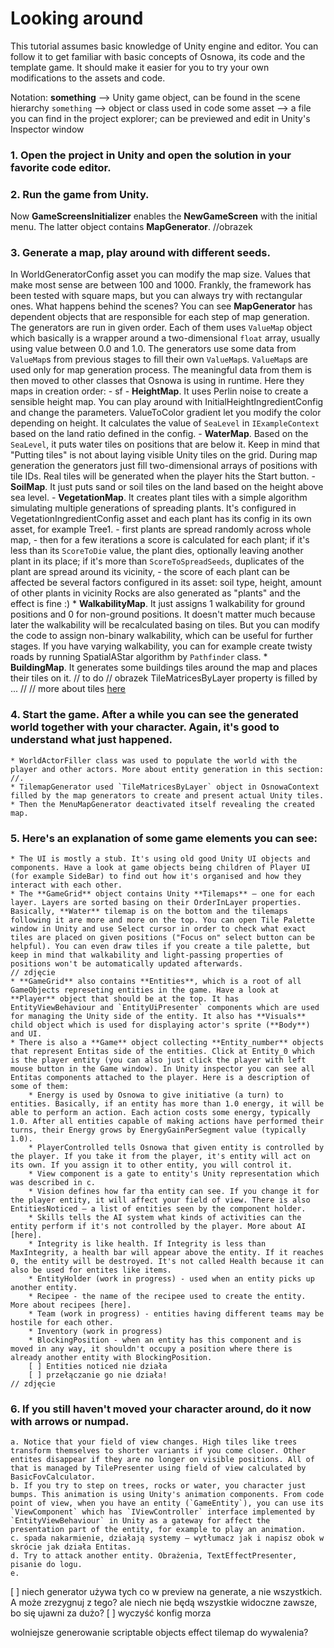 # Looking around

This tutorial assumes basic knowledge of Unity engine and editor. You can follow it to get familiar with basic concepts of Osnowa, its code and the template game. It should make it easier for you to try your own modifications to the assets and code.

Notation:
**something** —> Unity game object, can be found in the scene hierarchy
`something` —> object or class used in code
some asset —> a file you can find in the project explorer; can be previewed and edit in Unity's Inspector window

### 1. Open the project in Unity and open the solution in your favorite code editor.

### 2. Run the game from Unity.
Now **GameScreensInitializer** enables the **NewGameScreen** with the initial menu. The latter object contains **MapGenerator**.
//obrazek

### 3. Generate a map, play around with different seeds. 
In WorldGeneratorConfig asset you can modify the map size. Values that make most sense are between 100 and 1000. Frankly, the framework has been tested with square maps, but you can always try with rectangular ones.
What happens behind the scenes? You can see **MapGenerator** has dependent objects that are responsible for each step of map generation. The generators are run in given order. Each of them uses `ValueMap` object which basically is a wrapper around a two-dimensional `float` array, usually using value between 0.0 and 1.0. The generators use some data from `ValueMap`s from previous stages to fill their own `ValueMap`s. `ValueMap`s are used only for map generation process. The meaningful data from them is then moved to other classes that Osnowa is using in runtime. Here they maps in creation order:
    - sf
    - **HeightMap**. It uses Perlin noise to create a sensible height map. You can play around with InitialHeightIngredientConfig and change the parameters. ValueToColor gradient let you modify the color depending on height. It calculates the value of `SeaLevel` in `IExampleContext` based on the land ratio defined in the config.
    - **WaterMap**. Based on the `SeaLevel`, it puts water tiles on positions that are below it. Keep in mind that "Putting tiles" is not about laying visible Unity tiles on the grid. During map generation the generators just fill two-dimensional arrays of positions with tile IDs. Real tiles will be generated when the player hits the Start button.
    - **SoilMap**. It just puts sand or soil tiles on the land based on the height above sea level.
    - **VegetationMap**. It creates plant tiles with a simple algorithm simulating multiple generations of spreading plants. It's configured in VegetationIngredientConfig asset and each plant has its config in its own asset, for example Tree1.
        - first plants are spread randomly across whole map,
        - then for a few iterations a score is calculated for each plant; if it's less than its `ScoreToDie` value, the plant dies, optionally leaving another plant in its place; if it's more than `ScoreToSpreadSeeds`, duplicates of the plant are spread around its vicinity,
        - the score of each plant can be affected be several factors configured in its asset: soil type, height, amount of other plants in vicinity
    Rocks are also generated as "plants" and the effect is fine :)
    * **WalkabilityMap**. It just assigns 1 walkability for ground positions and 0 for non-ground positions. It doesn't matter much because later the walkability will be recalculated basing on tiles. But you can modify the code to assign non-binary walkability, which can be useful for further stages. If you have varying walkability, you can for example create twisty roads by running SpatialAStar algorithm by `Pathfinder` class.
    * **BuildingMap**. It generates some buildings tiles around the map and places their tiles on it. // to do
    // obrazek
    TileMatricesByLayer property is filled by ... //
    // more about tiles [here](https://github.com/azsdaja/Osnowa/edit/PreparingDocs/Docs/Tiles.md)
### 4. Start the game. After a while you can see the generated world together with your character. Again, it's good to understand what just happened.
    * WorldActorFiller class was used to populate the world with the player and other actors. More about entity generation in this section: //.
    * TilemapGenerator used `TileMatricesByLayer` object in OsnowaContext filled by the map generators to create and present actual Unity tiles. 
    * Then the MenuMapGenerator deactivated itself revealing the created map.
### 5. Here's an explanation of some game elements you can see:
    * The UI is mostly a stub. It's using old good Unity UI objects and components. Have a look at game objects being children of Player UI (for example SideBar) to find out how it's organised and how they interact with each other.
    * The **GameGrid** object contains Unity **Tilemaps** — one for each layer. Layers are sorted basing on their OrderInLayer properties. Basically, **Water** tilemap is on the bottom and the tilemaps following it are more and more on the top. You can open Tile Palette window in Unity and use Select cursor in order to check what exact tiles are placed on given positions ("Focus on" select button can be helpful). You can even draw tiles if you create a tile palette, but keep in mind that walkability and light-passing properties of positions won't be automatically updated afterwards.
    // zdjęcie
    * **GameGrid** also contains **Entities**, which is a root of all GameObjects represeting entities in the game. Have a look at **Player** object that should be at the top. It has EntityViewBehaviour and `EntityUiPresenter` components which are used for managing the Unity side of the entity. It also has **Visuals** child object which is used for displaying actor's sprite (**Body**) and UI.
    * There is also a **Game** object collecting **Entity_number** objects that represent Entitas side of the entities. Click at Entity_0 which is the player entity (you can also just click the player with left mouse button in the Game window). In Unity inspector you can see all Entitas components attached to the player. Here is a description of some of them:
        * Energy is used by Osnowa to give initiative (a turn) to entities. Basically, if an entity has more than 1.0 energy, it will be able to perform an action. Each action costs some energy, typically 1.0. After all entities capable of making actions have performed their turns, their Energy grows by EnergyGainPerSegment value (typically 1.0).
        * PlayerControlled tells Osnowa that given entity is controlled by the player. If you take it from the player, it's entity will act on its own. If you assign it to other entity, you will control it.
        * View component is a gate to entity's Unity representation which was described in c.
        * Vision defines how far tha entity can see. If you change it for the player entity, it will affect your field of view. There is also EntitiesNoticed — a list of entities seen by the component holder.
        * Skills tells the AI system what kinds of activities can the entity perform if it's not controlled by the player. More about AI [here].
        * Integrity is like health. If Integrity is less than MaxIntegrity, a health bar will appear above the entity. If it reaches 0, the entity will be destroyed. It's not called Health because it can also be used for entites like items.
        * EntityHolder (work in progress) - used when an entity picks up another entity.
        * Recipee - the name of the recipee used to create the entity. More about recipees [here].
        * Team (work in progress) - entities having different teams may be hostile for each other.
        * Inventory (work in progress)
        * BlockingPosition - when an entity has this component and is moved in any way, it shouldn't occupy a position where there is already another entity with BlockingPosition.
        [ ] Entities noticed nie działa
        [ ] przełączanie go nie działa!
    // zdjęcie
### 6. If you still haven't moved your character around, do it now with arrows or numpad. 
    a. Notice that your field of view changes. High tiles like trees transform themselves to shorter variants if you come closer. Other entites disappear if they are no longer on visible positions. All of that is managed by TilePresenter using field of view calculated by BasicFovCalculator.
    b. If you try to step on trees, rocks or water, you character just bumps. This animation is using Unity's animation components. From code point of view, when you have an entity (`GameEntity`), you can use its `ViewComponent` which has `IViewController` interface implemented by `EntityViewBehaviour` in Unity as a gateway for affect the presentation part of the entity, for example to play an animation.
    c. spada nakarmienie, działają systemy — wytłumacz jak i napisz obok w skrócie jak działa Entitas.
    d. Try to attack another entity. Obrażenia, TextEffectPresenter, pisanie do logu.
    e. 
    

[ ] niech generator używa tych co w preview na generate, a nie wszystkich. A może zrezygnuj z tego? ale niech nie będą wszystkie widoczne zawsze, bo się ujawni za dużo?
[ ] wyczyść konfig morza


wolniejsze generowanie
scriptable objects
effect tilemap do wywalenia?
